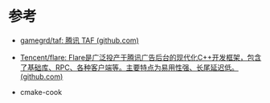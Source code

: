 # 参考

- [gamegrd/taf: 腾讯 TAF (github.com)](https://github.com/gamegrd/taf)

- [Tencent/flare: Flare是广泛投产于腾讯广告后台的现代化C++开发框架，包含了基础库、RPC、各种客户端等。主要特点为易用性强、长尾延迟低。 (github.com)](https://github.com/Tencent/flare)

- cmake-cook 

